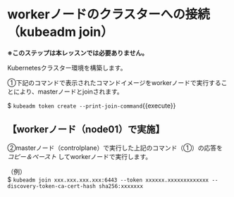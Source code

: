 # workerノードのクラスターへの接続（kubeadm join）

**※このステップは本レッスンでは必要ありません。**  

Kubernetesクラスター環境を構築します。  

①下記のコマンドで表示されたコマンドイメージをworkerノードで実行することにより、masterノードとjoinされます。

$ `kubeadm token create --print-join-command`{{execute}}  

## 【workerノード（node01）で実施】  

②masterノード（controlplane）で実行した上記のコマンド（①）の応答を *コピー＆ペースト* してworkerノードで実行します。

（例）  
$ `kubeadm join xxx.xxx.xxx.xxx:6443 --token xxxxxx.xxxxxxxxxxxxx --discovery-token-ca-cert-hash sha256:xxxxxxx`  
